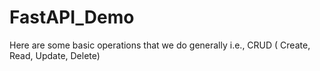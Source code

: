 # FastAPI_Demo
Here are some basic operations that we do generally i.e., CRUD ( Create, Read, Update, Delete)
